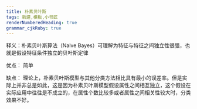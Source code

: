 ```yaml
---
title: 朴素贝叶斯 
tags: 新建,模板,小书匠
renderNumberedHeading: true
grammar_cjkRuby: true
---
```



释义：朴素贝叶斯算法（Naive Bayes）可理解为特征与特征之间独立性很强，也就是假设特征条件独立的贝叶斯定律

优点：
简单



缺点：
理论上，朴素贝叶斯模型与其他分类方法相比具有最小的误差率。但是实际上并非总是如此，这是因为朴素贝叶斯模型假设属性之间相互独立，这个假设在实际应用中往往是不成立的，在属性个数比较多或者属性之间相关性较大时，分类效果不好。